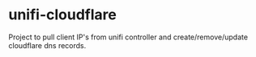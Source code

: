# unifi-cloudflare
Project to pull client IP's from unifi controller and create/remove/update cloudflare dns records.
